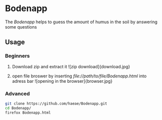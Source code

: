 # Bodenapp
The *Bodenapp* helps to guess the amount of humus in the soil by answering some questions

## Usage
### Beginners

1. Download zip and extract it
![zip download]{download.jpg}

2. open file broswer by inserting *file://path/to/file/Bodenapp.html* into adress bar
![opening in the browser]{browser.jpg}

### Advanced

```bash
git clone https://github.com/haeae/Bodenapp.git
cd Bodenapp/
firefox Bodenapp.html
```
